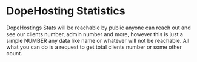 # DopeHosting Statistics

DopeHostings Stats will be reachable by public anyone can reach out and see our clients number, admin number and more, however this is just a simple NUMBER any data like name or whatever will not be reachable. All what you can do is a request to get total clients number or some other count.
